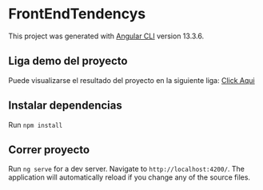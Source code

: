 # FrontEndTendencys

This project was generated with [Angular CLI](https://github.com/angular/angular-cli) version 13.3.6.
## Liga demo del proyecto

Puede visualizarse el resultado del proyecto en la siguiente liga: [Click Aqui](http://www.tendencys-front-end.dev4humans.com.mx)

## Instalar dependencias

Run `npm install`

## Correr proyecto

Run `ng serve` for a dev server. Navigate to `http://localhost:4200/`. The application will automatically reload if you change any of the source files.


